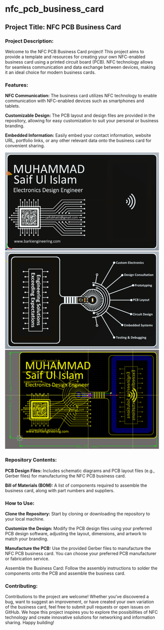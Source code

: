 # nfc_pcb_business_card
## Project Title: NFC PCB Business Card

### Project Description:

Welcome to the NFC PCB Business Card project! This project aims to provide a template and resources for creating your own NFC-enabled business card using a printed circuit board (PCB). NFC technology allows for seamless communication and data exchange between devices, making it an ideal choice for modern business cards.

### Features:

**NFC Communication:** The business card utilizes NFC technology to enable communication with NFC-enabled devices such as smartphones and tablets.

**Customizable Design:** The PCB layout and design files are provided in the repository, allowing for easy customization to suit your personal or business branding.

**Embedded Information:** Easily embed your contact information, website URL, portfolio links, or any other relevant data onto the business card for convenient sharing.

![Image](https://github.com/saifubhatti/nfc_pcb_business_card/blob/main/ID_Card/Pics/Screenshot%202024-02-29%20164752.png)
![Image](https://github.com/saifubhatti/nfc_pcb_business_card/blob/main/ID_Card/Pics/Screenshot%202024-02-29%20164824.png)
![Image](https://github.com/saifubhatti/nfc_pcb_business_card/blob/main/ID_Card/Pics/Screenshot%202024-02-29%20164850.png)

### Repository Contents:

**PCB Design Files:** Includes schematic diagrams and PCB layout files (e.g., Gerber files) for manufacturing the NFC PCB business card.

**Bill of Materials (BOM):** A list of components required to assemble the business card, along with part numbers and suppliers.

### How to Use:

**Clone the Repository:** Start by cloning or downloading the repository to your local machine.

**Customize the Design:** Modify the PCB design files using your preferred PCB design software, adjusting the layout, dimensions, and artwork to match your branding.

**Manufacture the PCB:** Use the provided Gerber files to manufacture the NFC PCB business card. You can choose your preferred PCB manufacturer or fabrication service.

Assemble the Business Card: Follow the assembly instructions to solder the components onto the PCB and assemble the business card.

### Contributing:

Contributions to the project are welcome! Whether you've discovered a bug, want to suggest an improvement, or have created your own variation of the business card, feel free to submit pull requests or open issues on GitHub.
We hope this project inspires you to explore the possibilities of NFC technology and create innovative solutions for networking and information sharing. Happy building!
